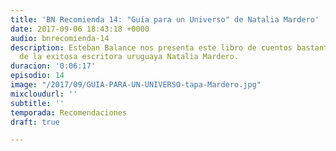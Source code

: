```yaml
---
title: 'BN Recomienda 14: "Guía para un Universo" de Natalia Mardero'
date: 2017-09-06 18:43:18 +0000
audio: bnrecomienda-14
description: Esteban Balance nos presenta este libro de cuentos bastante original
  de la exitosa escritora uruguaya Natalia Mardero.
duracion: '0:06:17'
episodio: 14
image: "/2017/09/GUIA-PARA-UN-UNIVERSO-tapa-Mardero.jpg"
mixcloudurl: ''
subtitle: ''
temporada: Recomendaciones
draft: true

---
```

